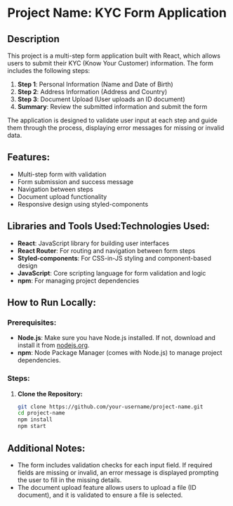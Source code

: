 # Project Name: KYC Form Application

## Description
This project is a multi-step form application built with React, which allows users to submit their KYC (Know Your Customer) information. The form includes the following steps:
1. **Step 1**: Personal Information (Name and Date of Birth)
2. **Step 2**: Address Information (Address and Country)
3. **Step 3**: Document Upload (User uploads an ID document)
4. **Summary**: Review the submitted information and submit the form

The application is designed to validate user input at each step and guide them through the process, displaying error messages for missing or invalid data.

## Features:
- Multi-step form with validation
- Form submission and success message
- Navigation between steps
- Document upload functionality
- Responsive design using styled-components

## Libraries and Tools Used:Technologies Used:
- **React**: JavaScript library for building user interfaces
- **React Router**: For routing and navigation between form steps
- **Styled-components**: For CSS-in-JS styling and component-based design
- **JavaScript**: Core scripting language for form validation and logic
- **npm**: For managing project dependencies

## How to Run Locally:

### Prerequisites:
- **Node.js**: Make sure you have Node.js installed. If not, download and install it from [nodejs.org](https://nodejs.org/).
- **npm**: Node Package Manager (comes with Node.js) to manage project dependencies.

### Steps:
1. **Clone the Repository:**
   ```bash
   git clone https://github.com/your-username/project-name.git
   cd project-name
   npm install 
   npm start

## Additional Notes:

- The form includes validation checks for each input field. If required fields are missing or invalid, an error message is displayed prompting the user to fill in the missing details.
- The document upload feature allows users to upload a file (ID document), and it is validated to ensure a file is selected.

